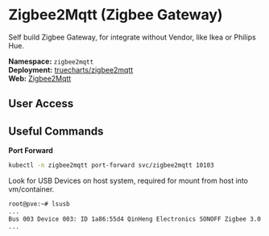 # Zigbee2Mqtt (Zigbee Gateway)



<!--description-start-->
Self build Zigbee Gateway, for integrate without Vendor, like Ikea or Philips Hue.
<!--description-end-->


<!--header-start-->
**Namespace:** `zigbee2mqtt`  
**Deployment:** [truecharts/zigbee2mqtt](https://github.com/truecharts/charts/blob/master/charts/stable/zigbee2mqtt/values.yaml)  
**Web:** [Zigbee2Mqtt](https://www.zigbee2mqtt.io/)
<!--header-end-->

## User Access



## Useful Commands

**Port Forward**
<!--port-forward-start-->
```sh
kubectl -n zigbee2mqtt port-forward svc/zigbee2mqtt 10103
```
<!--port-forward-end-->


Look for USB Devices on host system, required for mount from host into vm/container. 

```sh
root@pve:~# lsusb
...
Bus 003 Device 003: ID 1a86:55d4 QinHeng Electronics SONOFF Zigbee 3.0 USB Dongle Plus V2
...
```